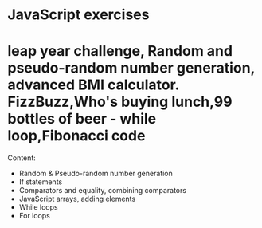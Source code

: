 # JavaScript exercises

# leap year challenge, Random and pseudo-random number generation, advanced BMI calculator. FizzBuzz,Who's buying lunch,99 bottles of beer - while loop,Fibonacci code

 Content:
- Random & Pseudo-random number generation
- If statements
- Comparators and equality, combining comparators
- JavaScript arrays, adding elements
- While loops
- For loops